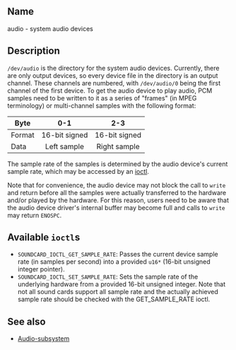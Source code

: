 ## Name

audio - system audio devices

## Description

`/dev/audio` is the directory for the system audio devices. Currently, there are only output devices, so every device file in the directory is an output channel. These channels are numbered, with `/dev/audio/0` being the first channel of the first device. To get the audio device to play audio, PCM samples need to be written to it as a series of "frames" (in MPEG terminology) or multi-channel samples with the following format:

| Byte | 0-1 | 2-3 |
|--|:--:|:--:|
| Format | 16-bit signed | 16-bit signed |
| Data | Left sample | Right sample |

The sample rate of the samples is determined by the audio device's current sample rate, which may be accessed by an [ioctl](help://man/2/ioctl).

Note that for convenience, the audio device may not block the call to `write` and return before all the samples were actually transferred to the hardware and/or played by the hardware. For this reason, users need to be aware that the audio device driver's internal buffer may become full and calls to `write` may return `ENOSPC`.

## Available `ioctl`s

* `SOUNDCARD_IOCTL_GET_SAMPLE_RATE`: Passes the current device sample rate (in samples per second) into a provided `u16*` (16-bit unsigned integer pointer).
* `SOUNDCARD_IOCTL_SET_SAMPLE_RATE`: Sets the sample rate of the underlying hardware from a provided 16-bit unsigned integer. Note that not all sound cards support all sample rate and the actually achieved sample rate should be checked with the GET_SAMPLE_RATE ioctl.

## See also

* [Audio-subsystem](help://man/7/Audio-subsystem)
